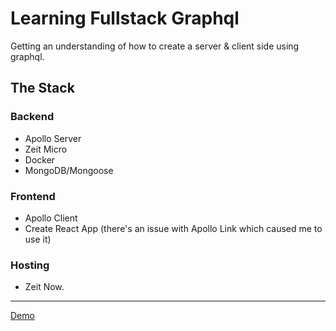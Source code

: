 # Learning Fullstack Graphql

Getting an understanding of how to create a server &amp; client side using graphql.

## The Stack

### Backend

* Apollo Server
* Zeit Micro
* Docker
* MongoDB/Mongoose

### Frontend

* Apollo Client
* Create React App (there's an issue with Apollo Link which caused me to use it)

### Hosting

* Zeit Now.

---

[Demo](https://learning-fullstack-apollo.now.sh/)
